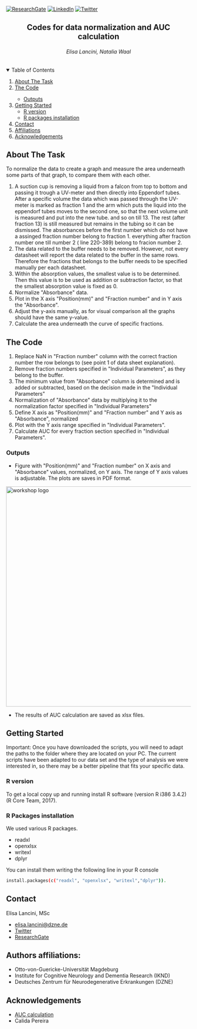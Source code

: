 [![ResearchGate][researchgate-shield]][researchgate-url]
[![LinkedIn][linkedin-shield]][linkedin-url]
[![Twitter][Twitter-shield]][Twitter-url]

<!-- PROJECT LOGO -->
<p align="center">
  <h2 align="center">Codes for data normalization and AUC calculation</h3>
</p>
<p align="center">
  <h6 align="center">Elisa Lancini, Natalia Waal</h3>
</p>

<!-- TABLE OF CONTENTS -->
<details open="open">
  <summary>Table of Contents</summary>
  <ol>
    <li>
      <a href="#about-the-task">About The Task</a>
      </ul>
        <li><a href="#the-code">The Code</a></li>
      <ul>
          <li><a href="#outputs">Outputs</a></li>
      </ul>
    </li>
    <li>
      <a href="#getting-started">Getting Started</a>
      <ul>
        <li><a href="#r-version">R version</a></li>
        <li><a href="#r-packages-installation">R packages installation</a></li>
      </ul>
    </li>
    <li><a href="#contact">Contact</a></li>
    <li><a href="#contact">Affiliations</a></li>
    <li><a href="#acknowledgements">Acknowledgements</a></li>
  </ol>
</details>

<!-- ABOUT THE TASK -->
## About The Task 
To normalize the data to create a graph and measure the area underneath some parts of that graph, to compare them with each other. 

1. A suction cup is removing a liquid from a falcon from top to bottom and passing it trough a UV-meter and then directly into Eppendorf tubes. After a specific volume the data which was passed through the UV-meter is marked as fraction 1 and the arm which puts the liquid into the eppendorf tubes moves to the second one, so that the next volume unit is measured and put into the new tube. and so on till 13. The rest (after fraction 13) is still measured but remains in the tubing so it can be dismissed. The absorbances before the first number which do not have a assinged fraction number belong to fraction 1. everything after fraction number one till number 2 ( line 220-389) belong to fracion number 2.
2. The data related to the buffer needs to be removed. However, not every datasheet will report the data related to the buffer in the same rows. Therefore the fractions that belongs to the buffer needs to be specified manually per each datasheet.
3. Within the absorption values, the smallest value is to be determined. Then this value is to be used as addition or subtraction factor, so that the smallest absorption value is fixed as 0.
4. Normalize "Absorbance" data.
5. Plot in the X axis "Position(mm)" and "Fraction number" and in Y axis the "Absorbance".
6. Adjust the y-axis manually, as for visual comparison all the graphs should have the same y-value.
7. Calculate the area underneath the curve of specific fractions.

<!-- THE CODE -->
## The Code

1. Replace NaN in "Fraction number" column with the correct fraction number the row belongs to (see point 1 of data sheet explanation).
2. Remove fraction numbers specified in "Individual Parameters", as they belong to the buffer. 
3. The minimum value from "Absorbance" column is determined and is added or subtracted, based on the decision made in the "Individual Parameters"
4. Normalization of "Absorbance" data by multiplying it to the normalization factor specified in "Individual Parameters"
5. Define X axis as "Position(mm)" and "Fraction number" and Y axis as "Absorbance", normalized
6. Plot with the Y axis range specified in "Individual Parameters".
7. Calculate AUC for every fraction section specified in "Individual Parameters".

<!-- OUTPUTS -->
### Outputs

- Figure with "Position(mm)" and "Fraction number" on X axis and "Absorbance" values, normalized, on Y axis. The range of Y axis values is adjustable.
The plots are saves in PDF format.

<img src="https://github.com/ElisaLancini/images/blob/c6067f4077b2eac2a35e6ffde27222c1d6e5c1b2/Screenshot%202021-08-05%20at%2013.41.17.png" alt="workshop logo" width="600" style="margin:0 0 0 0"/>

- The results of AUC calculation are saved as xlsx files.


<!-- GETTING STARTED -->
## Getting Started

Important: Once you have downloaded the scripts, you will need to adapt the paths to the folder where they are located on your PC.
The current scripts have been adapted to our data set and the type of analysis we were interested in, so there may be a better pipeline that fits your specific data. 
### R version

To get a local copy up and running install R software (version R i386 3.4.2) (R Core Team, 2017).

### R Packages installation

We used various R packages.

* readxl
* openxlsx
* writexl
* dplyr

You can install them writing the following line in your R console

  ```sh
install.packages(c("readxl", "openxlsx", "writexl","dplyr")).
  ```
  
<!-- CONTACT -->
## Contact

Elisa Lancini, MSc

* elisa.lancini@dzne.de
* [Twitter](https://twitter.com/e_lancini/)
* [ResearchGate](https://www.researchgate.net/profile/Elisa-Lancini?ev=hdr_xprf)


<!-- AFFILIATIONS -->
## Authors affiliations:

- Otto-von-Guericke-Universität Magdeburg 
- Institute for Cognitive Neurology and Dementia Research (IKND)
- Deutsches Zentrum für Neurodegenerative Erkrankungen (DZNE)

<!-- ACKNOWLEDGEMENTS -->
## Acknowledgements
* [AUC calculation](https://stackoverflow.com/questions/4954507/calculate-the-area-under-a-curve/)
* Calida Pereira


<!-- MARKDOWN LINKS & IMAGES -->
<!-- https://www.markdownguide.org/basic-syntax/#reference-style-links -->
[researchgate-shield]: https://img.shields.io/badge/-ResearchGate-black.svg?style=for-the-badge&logo=ResearchGate&colorB=555
[researchgate-url]: https://www.researchgate.net/profile/Elisa-Lancini?ev=hdr_xprf
[linkedin-shield]: https://img.shields.io/badge/-LinkedIn-black.svg?style=for-the-badge&logo=linkedin&colorB=555
[linkedin-url]: https://www.linkedin.com/in/elisa-lancini/
[twitter-shield]: https://img.shields.io/badge/-Twitter-black.svg?style=for-the-badge&logo=Twitter&colorB=555
[twitter-url]: https://twitter.com/e_lancini

